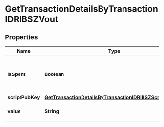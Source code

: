

# GetTransactionDetailsByTransactionIDRIBSZVout


## Properties

Name | Type | Description | Notes
------------ | ------------- | ------------- | -------------
**isSpent** | **Boolean** | Defines whether the transaction output has been spent or not. | 
**scriptPubKey** | [**GetTransactionDetailsByTransactionIDRIBSZScriptPubKey**](GetTransactionDetailsByTransactionIDRIBSZScriptPubKey.md) |  | 
**value** | **String** | Represents the specific amount. | 



